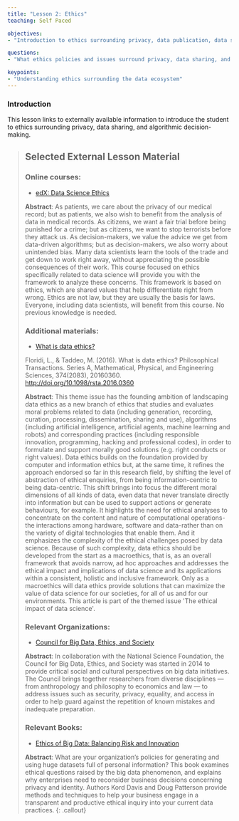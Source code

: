 ```yaml
---
title: "Lesson 2: Ethics"
teaching: Self Paced

objectives:
- "Introduction to ethics surrounding privacy, data publication, data sharing, and algorithmic decision-making"

questions:
- "What ethics policies and issues surround privacy, data sharing, and the use of data?"

keypoints:
- "Understanding ethics surrounding the data ecosystem"
---
```


### Introduction

This  lesson links to externally available information to introduce the student to ethics surrounding privacy, data sharing, and algorithmic decision-making.

> ## Selected External Lesson Material
> ### Online courses:
>
>   - [edX: Data Science Ethics](https://www.edx.org/course/data-science-ethics-michiganx-ds101x-1#!)
>
> **Abstract**: As patients, we care about the privacy of our medical record; but as patients, we also wish to benefit from the analysis of data in medical records. As citizens, we want a fair trial before being punished for a crime; but as citizens, we want to stop terrorists before they attack us. As decision-makers, we value the advice we get from data-driven algorithms; but as decision-makers, we also worry about unintended bias. Many data scientists learn the tools of the trade and get down to work right away, without appreciating the possible consequences of their work. This course focused on ethics specifically related to data science will provide you with the framework to analyze these concerns. This framework is based on ethics, which are shared values that help differentiate right from wrong. Ethics are not law, but they are usually the basis for laws. Everyone, including data scientists, will benefit from this course. No previous knowledge is needed.
>
> ### Additional materials:
>
>   - [What is data ethics?](https://www.ncbi.nlm.nih.gov/pmc/articles/PMC5124072/)
>
> Floridi, L., & Taddeo, M. (2016). What is data ethics? Philosophical Transactions. Series A, Mathematical, Physical, and Engineering Sciences, 374(2083), 20160360. http://doi.org/10.1098/rsta.2016.0360
>
> **Abstract**: This theme issue has the founding ambition of landscaping data ethics as a new branch of ethics that studies and evaluates moral problems related to data (including generation, recording, curation, processing, dissemination, sharing and use), algorithms (including artificial intelligence, artificial agents, machine learning and robots) and corresponding practices (including responsible innovation, programming, hacking and professional codes), in order to formulate and support morally good solutions (e.g. right conducts or right values). Data ethics builds on the foundation provided by computer and information ethics but, at the same time, it refines the approach endorsed so far in this research field, by shifting the level of abstraction of ethical enquiries, from being information-centric to being data-centric. This shift brings into focus the different moral dimensions of all kinds of data, even data that never translate directly into information but can be used to support actions or generate behaviours, for example. It highlights the need for ethical analyses to concentrate on the content and nature of computational operations-the interactions among hardware, software and data-rather than on the variety of digital technologies that enable them. And it emphasizes the complexity of the ethical challenges posed by data science. Because of such complexity, data ethics should be developed from the start as a macroethics, that is, as an overall framework that avoids narrow, ad hoc approaches and addresses the ethical impact and implications of data science and its applications within a consistent, holistic and inclusive framework. Only as a macroethics will data ethics provide solutions that can maximize the value of data science for our societies, for all of us and for our environments. This article is part of the themed issue 'The ethical impact of data science'.
>
> ### Relevant Organizations:
>   - [Council for Big Data, Ethics, and Society](http://bdes.datasociety.net)
>
> **Abstract**: In collaboration with the National Science Foundation, the Council for Big Data, Ethics, and Society was started in 2014 to provide critical social and cultural perspectives on big data initiatives. The Council brings together researchers from diverse disciplines — from anthropology and philosophy to economics and law — to address issues such as security, privacy, equality, and access in order to help guard against the repetition of known mistakes and inadequate preparation.
>
> ### Relevant Books:
>   - [Ethics of Big Data: Balancing Risk and Innovation](https://www.amazon.com/Ethics-Big-Data-Balancing-Innovation/dp/1449311792/ref=sr_1_2?s=books&ie=UTF8&qid=1499980325&sr=1-2&keywords=data+ethics)
>
> **Abstract**: What are your organization’s policies for generating and using huge datasets full of personal information? This book examines ethical questions raised by the big data phenomenon, and explains why enterprises need to reconsider business decisions concerning privacy and identity. Authors Kord Davis and Doug Patterson provide methods and techniques to help your business engage in a transparent and productive ethical inquiry into your current data practices.
{: .callout}

